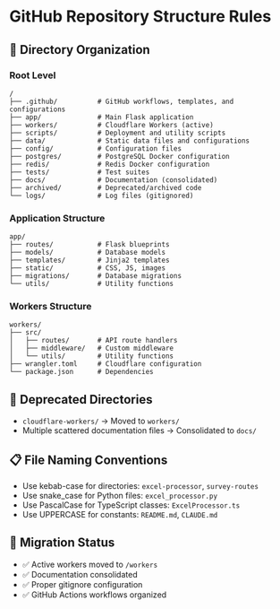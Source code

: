 # GitHub Repository Structure Rules

## 📁 Directory Organization

### Root Level
```
/
├── .github/          # GitHub workflows, templates, and configurations
├── app/              # Main Flask application
├── workers/          # Cloudflare Workers (active)
├── scripts/          # Deployment and utility scripts
├── data/             # Static data files and configurations
├── config/           # Configuration files
├── postgres/         # PostgreSQL Docker configuration
├── redis/            # Redis Docker configuration
├── tests/            # Test suites
├── docs/             # Documentation (consolidated)
├── archived/         # Deprecated/archived code
└── logs/             # Log files (gitignored)
```

### Application Structure
```
app/
├── routes/           # Flask blueprints
├── models/           # Database models
├── templates/        # Jinja2 templates
├── static/           # CSS, JS, images
├── migrations/       # Database migrations
└── utils/            # Utility functions
```

### Workers Structure
```
workers/
├── src/
│   ├── routes/       # API route handlers
│   ├── middleware/   # Custom middleware
│   └── utils/        # Utility functions
├── wrangler.toml     # Cloudflare configuration
└── package.json      # Dependencies
```

## 🚫 Deprecated Directories
- `cloudflare-workers/` → Moved to `workers/`
- Multiple scattered documentation files → Consolidated to `docs/`

## 📋 File Naming Conventions
- Use kebab-case for directories: `excel-processor`, `survey-routes`
- Use snake_case for Python files: `excel_processor.py`
- Use PascalCase for TypeScript classes: `ExcelProcessor.ts`
- Use UPPERCASE for constants: `README.md`, `CLAUDE.md`

## 🔄 Migration Status
- ✅ Active workers moved to `/workers`
- ✅ Documentation consolidated
- ✅ Proper gitignore configuration
- ✅ GitHub Actions workflows organized